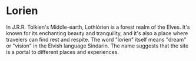 # Lorien

In J.R.R. Tolkien's Middle-earth, Lothlórien is a forest realm of the Elves. It's known for its enchanting beauty and tranquility, and it's also a place where travelers can find rest and respite. The word "lorien" itself means "dream" or "vision" in the Elvish language Sindarin. The name suggests that the site is a portal to different places and experiences.
